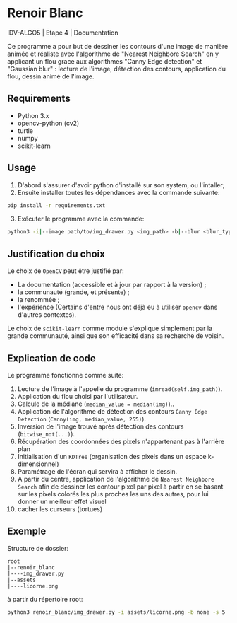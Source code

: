 # Renoir Blanc

IDV-ALGO5 | Etape 4 | Documentation

Ce programme a pour but de dessiner les contours d'une image de manière animée et réaliste avec l'algorithme de "Nearest Neighbore Search" en y applicant un flou grace aux algorithmes "Canny Edge detection" et "Gaussian blur" : lecture de l'image, détection des contours, application du flou, dessin animé de l'image.

## Requirements

- Python 3.x
- opencv-python (cv2)
- turtle
- numpy
- scikit-learn

## Usage

1. D'abord s'assurer d'avoir python d'installé sur son system, ou l'intaller;
2. Ensuite installer toutes les dépendances avec la commande suivante:
```bash
pip install -r requirements.txt
```
3. Exécuter le programme avec la commande:
```bash
python3 -i|--image path/to/img_drawer.py <img_path> -b|--blur <blur_type> [-k|--kernel <ksize>] [-s|--speed <speed>]
```


## Justification du choix

Le choix de `OpenCV` peut être justifié par:
- La documentation (accessible et à jour par rapport à la version) ;
- la communauté (grande, et présente) ;
- la renommée ;
- l'expérience (Certains d'entre nous ont déjà eu à utiliser `opencv` dans d'autres contextes).

Le choix de `scikit-learn` comme module s'explique simplement par la grande communauté, ainsi que son efficacité dans sa recherche de voisin.

## Explication de code

Le programme fonctionne comme suite:

1. Lecture de l'image à l'appelle du programme (`imread(self.img_path)`).
2. Application du flou choisi par l'utilisateur.
3. Calcule de la médiane (`median_value = median(img)`)..
4. Application de l'algorithme de détection des contours `Canny Edge Detection` (`Canny(img, median_value, 255)`).
5. Inversion de l'image trouvé après détection des contours (`bitwise_not(...)`).
6. Récupération des coordonnées des pixels n'appartenant pas à l'arrière plan
7. Initialisation d'un `KDTree` (organisation des pixels dans un espace k-dimensionnel)
8. Paramétrage de l'écran qui servira à afficher le dessin.
9. A partir du centre, application de l'algorithme de `Nearest Neighbore Search` afin de dessiner les contour pixel par pixel à partir en se basant sur les pixels colorés les plus proches les uns des autres, pour lui donner un meilleur effet visuel
8. cacher les curseurs (tortues)

## Exemple

Structure de dossier:

    root
    |--renoir_blanc
    |----img_drawer.py
    |--assets
    |----licorne.png

à partir du répertoire root:

```bash
python3 renoir_blanc/img_drawer.py -i assets/licorne.png -b none -s 5
```